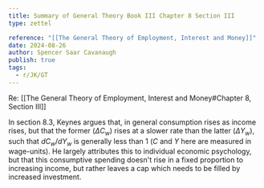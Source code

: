 ```yaml
---
title: Summary of General Theory Book III Chapter 8 Section III
type: zettel

reference: "[[The General Theory of Employment, Interest and Money]]"
date: 2024-08-26
author: Spencer Saar Cavanaugh
publish: true
tags:
  - r/JK/GT
---
```


Re: [[The General Theory of Employment, Interest and Money#Chapter 8, Section III]]

In section 8.3, Keynes argues that, in general consumption rises as income rises, but that the former ($ΔC_w$) rises at a slower rate than the latter ($ΔY_w$), such that $dC_w/dY_w$ is generally less than 1 ($C$ and $Y$ here are measured in wage-units). He largely attributes this to individual economic psychology, but that this consumptive spending doesn't rise in a fixed proportion to increasing income, but rather leaves a cap which needs to be filled by increased investment.

